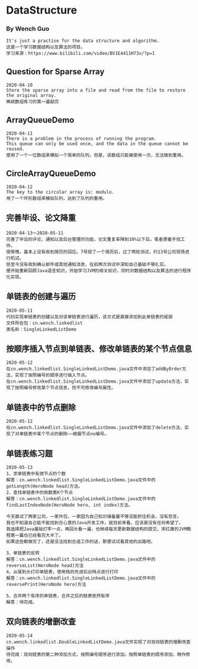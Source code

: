 # DataStructure
### By Wench Guo
    It's just a practise for the data structure and algorithm. 
    这是一个学习数据结构以及算法的项目。
    学习来源：https://www.bilibili.com/video/BV1E4411H73v/?p=1
    
## Question for Sparse Array
    2020-04-10
    Store the sparse array into a file and read from the file to restore the original array.
    稀疏数组练习的第一遍敲完
    
## ArrayQueueDemo
    2020-04-11
    There is a problem in the process of running the program.
    This queue can only be used once, and the data in the queue cannot be reused.
    使用了一个一位数组来模拟一个简单的队列。但是，该数组只能被使用一次，无法做到重用。

## CircleArrayQueueDemo
    2020-04-12
    The key to the circular array is: modulo.
    用了一个环形数组来模拟队列，达到了队列的重用。
    
## 完善毕设、论文降重
    2020-04-13～2020-05-11
    完善了毕设的评论、通知以及后台管理的功能，论文重复率降到10%以下后，笔者便着手找工作。
    很惭愧，基本上没有收到简历的回应。7号投了一个简历后，过了两轮测试，约13号公司现场进行机试。
    但至今没有收到确认邮件或其他通知消息，在前两次测试中深知自己基础不够扎实。
    便开始重新回顾Java语言知识，开始学习JVM的相关知识，同时对数据结构以及算法的进行程序化实现。
    
## 单链表的创建与遍历
    2020-05-11
    代码实现单链表的创建以及对该单链表进行遍历，该方式是直接添加到此单链表的尾部
    文件所在包：cn.wench.linkedlist
    类名称：SingleLinkedListDemo
    
## 按顺序插入节点到单链表、修改单链表的某个节点信息
    2020-05-12
    在cn.wench.linkedlist.SingleLinkedListDemo.java文件中添加了addByOrder方法，实现了按照编号的顺序进行插入节点。
    在cn.wench.linkedlist.SingleLinkedListDemo.java文件中添加了update方法，实现了按照编号修改某个节点信息，但不可修改编号属性。
    
## 单链表中的节点删除
    2020-05-12
    在cn.wench.linkedlist.SingleLinkedListDemo.java文件中添加了delete方法，实现了对单链表中某个节点的删除——根据节点no编号。
    
## 单链表练习题
    2020-05-13
    1、求单链表中有效节点的个数
    解答：cn.wench.linkedlist.SingleLinkedListDemo.java文件中的getLength(HeroNode head)方法。
    2、查找单链表中的倒数第K个节点
    解答：cn.wench.linkedlist.SingleLinkedListDemo.java文件中的findLastIndexNode(HeroNode hero, int index)方法。
    
    今天面试了两家公司，一家外包，一家因为自己知识储备量不够没能抓住机会，没有怨言。
    我也不知道自己能不能找到合心意的Java开发工作，就目前来看，应该是没有任何希望了。
    我选择把Java基础打牢一点，再回头看一遍，也继续每天更新数据结构的提交，宋红康的JVM教程第一篇也已经看完大半了。
    如果这些都做完了，还是没法找到合适工作的话，那便试试看其他的出路吧。
    
    3、单链表的反转
    解答：cn.wench.linkedlist.SingleLinkedListDemo.java文件中的reverseList(HeroNode head)方法
    4、从尾到头打印单链表，使用栈的先进后出特点进行打印
    解答：cn.wench.linkedlist.SingleLinkedListDemo.java文件中的reversePrint(HeroNode hero)方法
    
    5、合并两个有序的单链表，合并之后的链表依然有序
    解答：待完成。
    
## 双向链表的增删改查
    2020-05-14
    cn.wench.linkedlist.DoubleLinkedListDemo.java文件实现了对双向链表的增删改查操作
    待完成：双向链表的第二种添加方式，按照编号顺序进行添加。按照单链表的顺序添加，稍作修改。